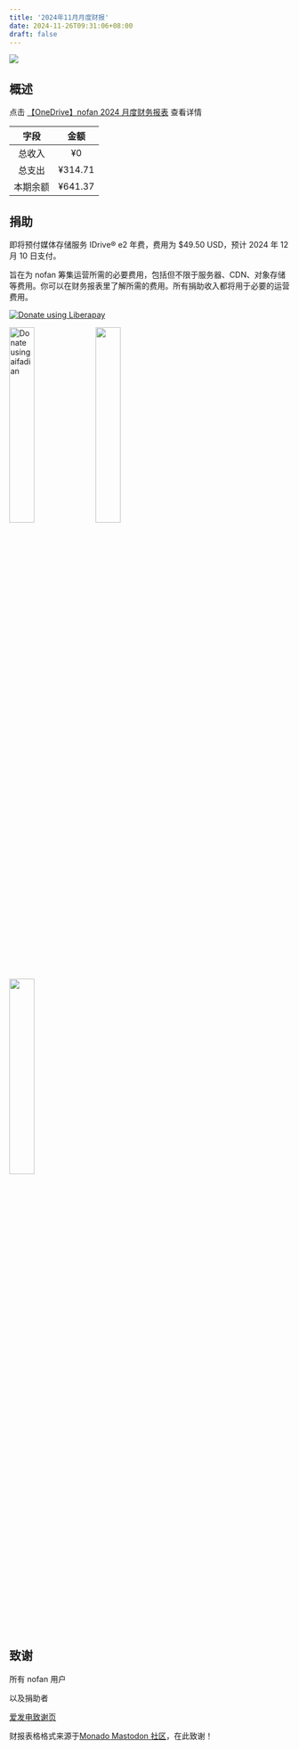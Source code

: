 ```yaml
---
title: '2024年11月月度财报'
date: 2024-11-26T09:31:06+08:00
draft: false
---
```


<img src="https://www.androidauthority.com/wp-content/uploads/2019/11/mastodon-social-network.jpg" />

## 概述

点击 [【OneDrive】nofan 2024 月度财务报表](https://1drv.ms/x/s!Amjhgi5Gq9pNiX0B41gp7HTJ9zKo?e=cOVpvr) 查看详情

|   字段   |  金额   |
| :------: | :-----: |
|  总收入  |   ¥0    |
|  总支出  | ¥314.71 |
| 本期余额 | ¥641.37 |

## 捐助

即将预付媒体存储服务 IDrive® e2 年费，费用为 $49.50 USD，预计 2024 年 12 月 10 日支付。

旨在为 nofan 筹集运营所需的必要费用，包括但不限于服务器、CDN、对象存储等费用。你可以在财务报表里了解所需的费用。所有捐助收入都将用于必要的运营费用。

<p><a href="https://zh.liberapay.com/nofan/"><img src="https://liberapay.com/assets/widgets/donate.svg" alt="Donate using Liberapay"></a>  </p>

<img src="https://media.nofan.xyz/nofan-image-hosting/blog/finance/afdian.jpeg" alt="Donate using aifadian" width="30%" class="medium-zoom-image">

<img src="https://media.nofan.xyz/nofan-image-hosting/blog/finance/wechatpay.jpg" width="30%" class="medium-zoom-image">
<br />
<img src="https://media.nofan.xyz/nofan-image-hosting/blog/finance/ali.pic.jpg" width="30%" class="medium-zoom-image">

## 致谢

所有 nofan 用户

以及捐助者

[爱发电致谢页](https://afdian.com/a/twoheart/thank?year=2024&month=11)

财报表格格式来源于[Monado Mastodon 社区](https://monado.ren/about/more)，在此致谢！
